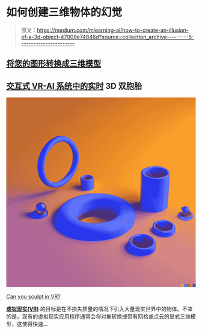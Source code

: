 # 如何创建三维物体的幻觉

> 原文：<https://medium.com/mlearning-ai/how-to-create-an-illusion-of-a-3d-object-47008e74846d?source=collection_archive---------5----------------------->

## [将您的图形转换成三维模型](https://mlearning.substack.com/p/how-does-ai-turn-your-drawing-into?r=z7zu8&s=w&utm_campaign=post&utm_medium=web)

## [交互式 VR-AI 系统中的实时](/mlearning-ai/generate-photo-realistic-ai-videos-in-real-time-512f8dc554d9) 3D 双胞胎

[![](img/5c86c7294c63d639ad96979af86ce69d.png)](https://skfb.ly/6ZxXT)

[Can you sculpt in VR?](https://skfb.ly/6ZxXT)

[**虚拟现实(VR)**](https://skfb.ly/6ZxXT) 的目标是在不损失质量的情况下引入大量现实世界中的物体。不幸的是，现有的虚拟现实应用程序通常会将对象转换成带有网格或点云的显式三维模型，这使得快速…